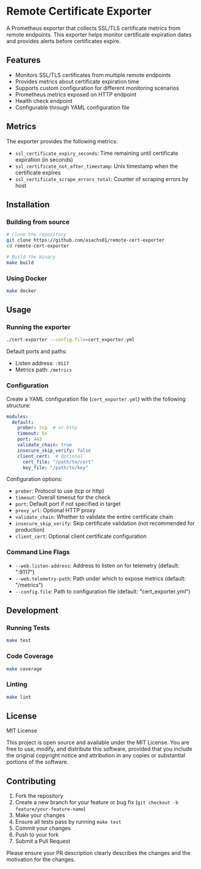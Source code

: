 # Remote Certificate Exporter

A Prometheus exporter that collects SSL/TLS certificate metrics from remote endpoints. This exporter helps monitor certificate expiration dates and provides alerts before certificates expire.

## Features

- Monitors SSL/TLS certificates from multiple remote endpoints
- Provides metrics about certificate expiration time
- Supports custom configuration for different monitoring scenarios
- Prometheus metrics exposed on HTTP endpoint
- Health check endpoint
- Configurable through YAML configuration file

## Metrics

The exporter provides the following metrics:

- `ssl_certificate_expiry_seconds`: Time remaining until certificate expiration (in seconds)
- `ssl_certificate_not_after_timestamp`: Unix timestamp when the certificate expires
- `ssl_certificate_scrape_errors_total`: Counter of scraping errors by host

## Installation

### Building from source

```bash
# Clone the repository
git clone https://github.com/asachs01/remote-cert-exporter
cd remote-cert-exporter

# Build the binary
make build
```

### Using Docker

```bash
make docker
```

## Usage

### Running the exporter

```bash
./cert-exporter --config.file=cert_exporter.yml
```

Default ports and paths:
- Listen address: `:9117`
- Metrics path: `/metrics`

### Configuration

Create a YAML configuration file (`cert_exporter.yml`) with the following structure:

```yaml
modules:
  default:
    prober: tcp  # or http
    timeout: 5s
    port: 443
    validate_chain: true
    insecure_skip_verify: false
    client_cert:  # Optional
      cert_file: "/path/to/cert"
      key_file: "/path/to/key"
```

Configuration options:
- `prober`: Protocol to use (tcp or http)
- `timeout`: Overall timeout for the check
- `port`: Default port if not specified in target
- `proxy_url`: Optional HTTP proxy
- `validate_chain`: Whether to validate the entire certificate chain
- `insecure_skip_verify`: Skip certificate validation (not recommended for production)
- `client_cert`: Optional client certificate configuration

### Command Line Flags

- `--web.listen-address`: Address to listen on for telemetry (default: ":9117")
- `--web.telemetry-path`: Path under which to expose metrics (default: "/metrics")
- `--config.file`: Path to configuration file (default: "cert_exporter.yml")

## Development

### Running Tests

```bash
make test
```

### Code Coverage

```bash
make coverage
```

### Linting

```bash
make lint
```

## License

MIT License

This project is open source and available under the MIT License. You are free to use, modify, and distribute this software, provided that you include the original copyright notice and attribution in any copies or substantial portions of the software.

## Contributing

1. Fork the repository
2. Create a new branch for your feature or bug fix (`git checkout -b feature/your-feature-name`)
3. Make your changes
4. Ensure all tests pass by running `make test`
5. Commit your changes
6. Push to your fork
7. Submit a Pull Request

Please ensure your PR description clearly describes the changes and the motivation for the changes.
